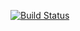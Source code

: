 [![Build Status](https://app.travis-ci.com/svoeller99/DailyCodingExercises.svg?branch=master)](https://app.travis-ci.com/svoeller99/DailyCodingExercises)